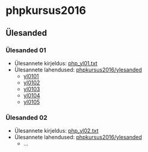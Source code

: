 phpkursus2016
=============

Ülesanded
---------

### Ülesanded 01

* Ülesannete kirjeldus: [php_yl01.txt](http://students.tmk.edu.ee/php/kursus/kodused_ylesanded/php_yl01.txt)
* Ülesannete lahendused: [phpkursus2016/ylesanded](https://github.com/kerakaru/phpkursus2016/tree/master/ylesanded)
    * [yl0101](https://github.com/kerakaru/phpkursus2016/blob/master/ylesanded/yl0101.php)
    * [yl0102](https://github.com/kerakaru/phpkursus2016/blob/master/ylesanded/yl0102.php)
    * [yl0103](https://github.com/kerakaru/phpkursus2016/blob/master/ylesanded/yl0103.php)
    * [yl0104](https://github.com/kerakaru/phpkursus2016/blob/master/ylesanded/yl0104.php)
    * [yl0105](https://github.com/kerakaru/phpkursus2016/blob/master/ylesanded/yl0105.php)

### Ülesanded 02

* Ülesannete kirjeldus: [php_yl02.txt](http://students.tmk.edu.ee/php/kursus/kodused_ylesanded/php_yl02.txt)
* Ülesannete lahendused: [phpkursus2016/ylesanded](https://github.com/kerakaru/phpkursus2016/tree/master/ylesanded)
    * ...
